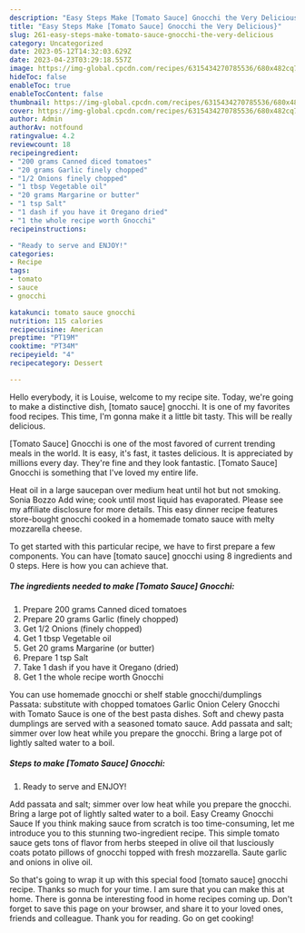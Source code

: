 ```yaml
---
description: "Easy Steps Make [Tomato Sauce] Gnocchi the Very Delicious}"
title: "Easy Steps Make [Tomato Sauce] Gnocchi the Very Delicious}"
slug: 261-easy-steps-make-tomato-sauce-gnocchi-the-very-delicious
category: Uncategorized
date: 2023-05-12T14:32:03.629Z
date: 2023-04-23T03:29:18.557Z
image: https://img-global.cpcdn.com/recipes/6315434270785536/680x482cq70/tomato-sauce-gnocchi-recipe-main-photo.jpg
hideToc: false
enableToc: true
enableTocContent: false
thumbnail: https://img-global.cpcdn.com/recipes/6315434270785536/680x482cq70/tomato-sauce-gnocchi-recipe-main-photo.jpg
cover: https://img-global.cpcdn.com/recipes/6315434270785536/680x482cq70/tomato-sauce-gnocchi-recipe-main-photo.jpg
author: Admin
authorAv: notfound
ratingvalue: 4.2
reviewcount: 18
recipeingredient:
- "200 grams Canned diced tomatoes"
- "20 grams Garlic finely chopped"
- "1/2 Onions finely chopped"
- "1 tbsp Vegetable oil"
- "20 grams Margarine or butter"
- "1 tsp Salt"
- "1 dash if you have it Oregano dried"
- "1 the whole recipe worth Gnocchi"
recipeinstructions:

- "Ready to serve and ENJOY!"
categories:
- Recipe
tags:
- tomato
- sauce
- gnocchi

katakunci: tomato sauce gnocchi 
nutrition: 115 calories
recipecuisine: American
preptime: "PT19M"
cooktime: "PT34M"
recipeyield: "4"
recipecategory: Dessert

---
```



Hello everybody, it is Louise, welcome to my recipe site. Today, we're going to make a distinctive dish, [tomato sauce] gnocchi. It is one of my favorites food recipes. This time, I'm gonna make it a little bit tasty. This will be really delicious.

[Tomato Sauce] Gnocchi is one of the most favored of current trending meals in the world. It is easy, it's fast, it tastes delicious. It is appreciated by millions every day. They're fine and they look fantastic. [Tomato Sauce] Gnocchi is something that I've loved my entire life.

Heat oil in a large saucepan over medium heat until hot but not smoking. Sonia Bozzo Add wine; cook until most liquid has evaporated. Please see my affiliate disclosure for more details. This easy dinner recipe features store-bought gnocchi cooked in a homemade tomato sauce with melty mozzarella cheese.


To get started with this particular recipe, we have to first prepare a few components. You can have [tomato sauce] gnocchi using 8 ingredients and 0 steps. Here is how you can achieve that.

<!--inarticleads1-->

##### The ingredients needed to make [Tomato Sauce] Gnocchi:

1. Prepare 200 grams Canned diced tomatoes
1. Prepare 20 grams Garlic (finely chopped)
1. Get 1/2 Onions (finely chopped)
1. Get 1 tbsp Vegetable oil
1. Get 20 grams Margarine (or butter)
1. Prepare 1 tsp Salt
1. Take 1 dash if you have it Oregano (dried)
1. Get 1 the whole recipe worth Gnocchi


You can use homemade gnocchi or shelf stable gnocchi/dumplings Passata: substitute with chopped tomatoes Garlic Onion Celery Gnocchi with Tomato Sauce is one of the best pasta dishes. Soft and chewy pasta dumplings are served with a seasoned tomato sauce. Add passata and salt; simmer over low heat while you prepare the gnocchi. Bring a large pot of lightly salted water to a boil. 

<!--inarticleads2-->

##### Steps to make [Tomato Sauce] Gnocchi:


1. Ready to serve and ENJOY!

Add passata and salt; simmer over low heat while you prepare the gnocchi. Bring a large pot of lightly salted water to a boil. Easy Creamy Gnocchi Sauce If you think making sauce from scratch is too time-consuming, let me introduce you to this stunning two-ingredient recipe. This simple tomato sauce gets tons of flavor from herbs steeped in olive oil that lusciously coats potato pillows of gnocchi topped with fresh mozzarella. Saute garlic and onions in olive oil. 

So that's going to wrap it up with this special food [tomato sauce] gnocchi recipe. Thanks so much for your time. I am sure that you can make this at home. There is gonna be interesting food in home recipes coming up. Don't forget to save this page on your browser, and share it to your loved ones, friends and colleague. Thank you for reading. Go on get cooking!
